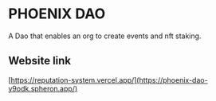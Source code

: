 
# PHOENIX DAO
A Dao that enables an org to create events and nft staking.

## Website link
[https://reputation-system.vercel.app/](https://phoenix-dao-y9odk.spheron.app/)
